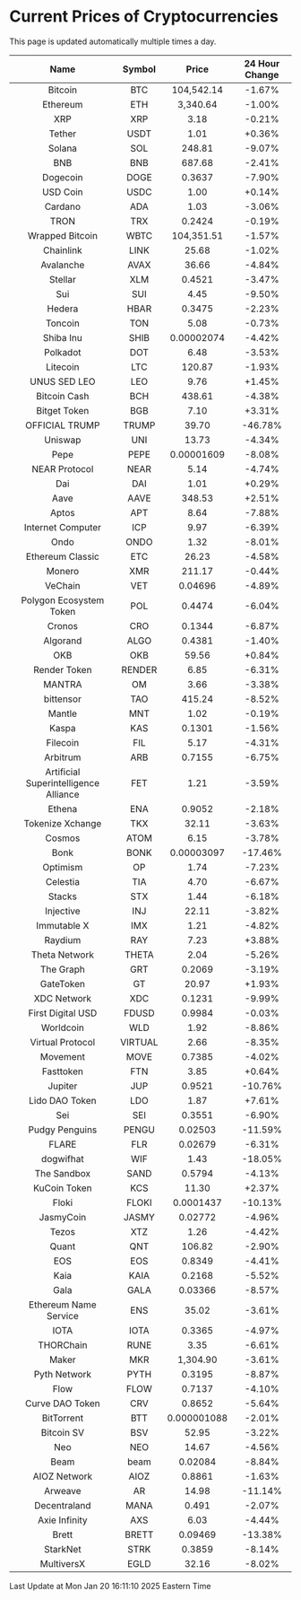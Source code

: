 # Current Prices of Cryptocurrencies
This page is updated automatically multiple times a day.

| Name | Symbol | Price | 24 Hour Change |
| :---: |:---:| :---: | :---: |
| Bitcoin | BTC | 104,542.14 | -1.67% |
| Ethereum | ETH | 3,340.64 | -1.00% |
| XRP | XRP | 3.18 | -0.21% |
| Tether | USDT | 1.01 | +0.36% |
| Solana | SOL | 248.81 | -9.07% |
| BNB | BNB | 687.68 | -2.41% |
| Dogecoin | DOGE | 0.3637 | -7.90% |
| USD Coin | USDC | 1.00 | +0.14% |
| Cardano | ADA | 1.03 | -3.06% |
| TRON | TRX | 0.2424 | -0.19% |
| Wrapped Bitcoin | WBTC | 104,351.51 | -1.57% |
| Chainlink | LINK | 25.68 | -1.02% |
| Avalanche | AVAX | 36.66 | -4.84% |
| Stellar | XLM | 0.4521 | -3.47% |
| Sui | SUI | 4.45 | -9.50% |
| Hedera | HBAR | 0.3475 | -2.23% |
| Toncoin | TON | 5.08 | -0.73% |
| Shiba Inu | SHIB | 0.00002074 | -4.42% |
| Polkadot | DOT | 6.48 | -3.53% |
| Litecoin | LTC | 120.87 | -1.93% |
| UNUS SED LEO | LEO | 9.76 | +1.45% |
| Bitcoin Cash | BCH | 438.61 | -4.38% |
| Bitget Token | BGB | 7.10 | +3.31% |
| OFFICIAL TRUMP | TRUMP | 39.70 | -46.78% |
| Uniswap | UNI | 13.73 | -4.34% |
| Pepe | PEPE | 0.00001609 | -8.08% |
| NEAR Protocol | NEAR | 5.14 | -4.74% |
| Dai | DAI | 1.01 | +0.29% |
| Aave | AAVE | 348.53 | +2.51% |
| Aptos | APT | 8.64 | -7.88% |
| Internet Computer | ICP | 9.97 | -6.39% |
| Ondo | ONDO | 1.32 | -8.01% |
| Ethereum Classic | ETC | 26.23 | -4.58% |
| Monero | XMR | 211.17 | -0.44% |
| VeChain | VET | 0.04696 | -4.89% |
| Polygon Ecosystem Token | POL | 0.4474 | -6.04% |
| Cronos | CRO | 0.1344 | -6.87% |
| Algorand | ALGO | 0.4381 | -1.40% |
| OKB | OKB | 59.56 | +0.84% |
| Render Token | RENDER | 6.85 | -6.31% |
| MANTRA | OM | 3.66 | -3.38% |
| bittensor | TAO | 415.24 | -8.52% |
| Mantle | MNT | 1.02 | -0.19% |
| Kaspa | KAS | 0.1301 | -1.56% |
| Filecoin | FIL | 5.17 | -4.31% |
| Arbitrum | ARB | 0.7155 | -6.75% |
| Artificial Superintelligence Alliance | FET | 1.21 | -3.59% |
| Ethena | ENA | 0.9052 | -2.18% |
| Tokenize Xchange | TKX | 32.11 | -3.63% |
| Cosmos | ATOM | 6.15 | -3.78% |
| Bonk | BONK | 0.00003097 | -17.46% |
| Optimism | OP | 1.74 | -7.23% |
| Celestia | TIA | 4.70 | -6.67% |
| Stacks | STX | 1.44 | -6.18% |
| Injective | INJ | 22.11 | -3.82% |
| Immutable X | IMX | 1.21 | -4.82% |
| Raydium | RAY | 7.23 | +3.88% |
| Theta Network | THETA | 2.04 | -5.26% |
| The Graph | GRT | 0.2069 | -3.19% |
| GateToken | GT | 20.97 | +1.93% |
| XDC Network | XDC | 0.1231 | -9.99% |
| First Digital USD | FDUSD | 0.9984 | -0.03% |
| Worldcoin | WLD | 1.92 | -8.86% |
| Virtual Protocol | VIRTUAL | 2.66 | -8.35% |
| Movement | MOVE | 0.7385 | -4.02% |
| Fasttoken | FTN | 3.85 | +0.64% |
| Jupiter | JUP | 0.9521 | -10.76% |
| Lido DAO Token | LDO | 1.87 | +7.61% |
| Sei | SEI | 0.3551 | -6.90% |
| Pudgy Penguins | PENGU | 0.02503 | -11.59% |
| FLARE | FLR | 0.02679 | -6.31% |
| dogwifhat | WIF | 1.43 | -18.05% |
| The Sandbox | SAND | 0.5794 | -4.13% |
| KuCoin Token | KCS | 11.30 | +2.37% |
| Floki | FLOKI | 0.0001437 | -10.13% |
| JasmyCoin | JASMY | 0.02772 | -4.96% |
| Tezos | XTZ | 1.26 | -4.42% |
| Quant | QNT | 106.82 | -2.90% |
| EOS | EOS | 0.8349 | -4.41% |
| Kaia | KAIA | 0.2168 | -5.52% |
| Gala | GALA | 0.03366 | -8.57% |
| Ethereum Name Service | ENS | 35.02 | -3.61% |
| IOTA | IOTA | 0.3365 | -4.97% |
| THORChain | RUNE | 3.35 | -6.61% |
| Maker | MKR | 1,304.90 | -3.61% |
| Pyth Network | PYTH | 0.3195 | -8.87% |
| Flow | FLOW | 0.7137 | -4.10% |
| Curve DAO Token | CRV | 0.8652 | -5.64% |
| BitTorrent | BTT | 0.000001088 | -2.01% |
| Bitcoin SV | BSV | 52.95 | -3.22% |
| Neo | NEO | 14.67 | -4.56% |
| Beam | beam | 0.02084 | -8.84% |
| AIOZ Network | AIOZ | 0.8861 | -1.63% |
| Arweave | AR | 14.98 | -11.14% |
| Decentraland | MANA | 0.491 | -2.07% |
| Axie Infinity | AXS | 6.03 | -4.44% |
| Brett | BRETT | 0.09469 | -13.38% |
| StarkNet | STRK | 0.3859 | -8.14% |
| MultiversX | EGLD | 32.16 | -8.02% |

Last Update at Mon Jan 20 16:11:10 2025 Eastern Time